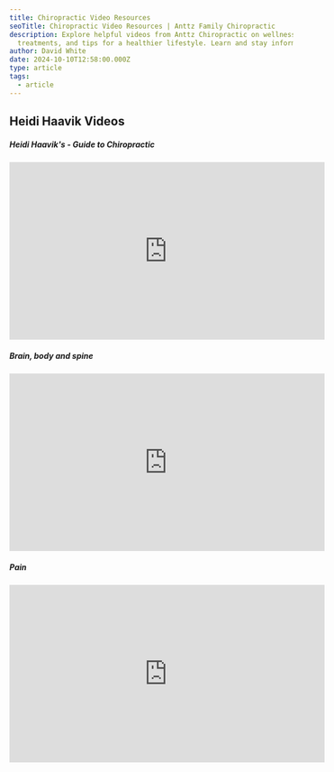 ```yaml
---
title: Chiropractic Video Resources
seoTitle: Chiropractic Video Resources | Anttz Family Chiropractic
description: Explore helpful videos from Anttz Chiropractic on wellness,
  treatments, and tips for a healthier lifestyle. Learn and stay informed!
author: David White
date: 2024-10-10T12:58:00.000Z
type: article
tags:
  - article
---
```

## Heidi Haavik Videos


<div class="youtube-embed ">
  <h5 class="text-lg mb-4 font-bold">Heidi Haavik's - Guide to Chiropractic</h5>
  <iframe width="560" height="315" src="https://www.youtube.com/embed/qTgwekS940A" frameborder="0" allowfullscreen class="max-w-full"></iframe>
</div>




<div class="youtube-embed ">
  <h5 class="text-lg mb-4 font-bold">Brain, body and spine</h5>
  <iframe width="560" height="315" src="https://www.youtube.com/embed/SqCG1R4YXT8" frameborder="0" allowfullscreen class="max-w-full"></iframe>
</div>




<div class="youtube-embed ">
  <h5 class="text-lg mb-4 font-bold">Pain</h5>
  <iframe width="560" height="315" src="https://www.youtube.com/embed/a7ez-H9ECMk" frameborder="0" allowfullscreen class="max-w-full"></iframe>
</div>
